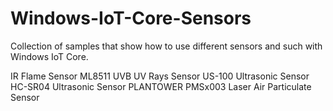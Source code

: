# Windows-IoT-Core-Sensors
Collection of samples that show how to use different sensors and such with Windows IoT Core.

IR Flame Sensor
ML8511 UVB UV Rays Sensor
US-100 Ultrasonic Sensor
HC-SR04 Ultrasonic Sensor
PLANTOWER PMSx003 Laser Air Particulate Sensor
